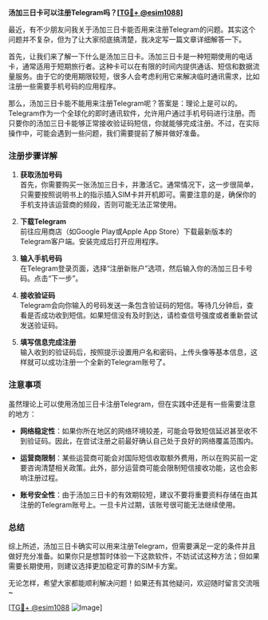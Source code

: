 **汤加三日卡可以注册Telegram吗？[[TG💪+ @esim1088](https://t.me/s/esim1088)]**

最近，有不少朋友问我关于汤加三日卡能否用来注册Telegram的问题。其实这个问题并不复杂，但为了让大家彻底搞清楚，我决定写一篇文章详细解答一下。

首先，让我们来了解一下什么是汤加三日卡。汤加三日卡是一种短期使用的电话卡，通常适用于短期旅行者。这种卡可以在有限的时间内提供通话、短信和数据流量服务。由于它的使用期限较短，很多人会考虑利用它来解决临时通讯需求，比如注册一些需要手机号码的应用程序。

那么，汤加三日卡能不能用来注册Telegram呢？答案是：理论上是可以的。Telegram作为一个全球化的即时通讯软件，允许用户通过手机号码进行注册。而只要你的汤加三日卡能够正常接收验证码短信，你就能够完成注册。不过，在实际操作中，可能会遇到一些问题，我们需要提前了解并做好准备。

### 注册步骤详解

1. **获取汤加号码**  
   首先，你需要购买一张汤加三日卡，并激活它。通常情况下，这一步很简单，只需要按照说明书上的指示插入SIM卡并开机即可。需要注意的是，确保你的手机支持该运营商的频段，否则可能无法正常使用。

2. **下载Telegram**  
   前往应用商店（如Google Play或Apple App Store）下载最新版本的Telegram客户端。安装完成后打开应用程序。

3. **输入手机号码**  
   在Telegram登录页面，选择“注册新账户”选项，然后输入你的汤加三日卡号码。点击“下一步”。

4. **接收验证码**  
   Telegram会向你输入的号码发送一条包含验证码的短信。等待几分钟后，查看是否成功收到短信。如果短信没有及时到达，请检查信号强度或者重新尝试发送验证码。

5. **填写信息完成注册**  
   输入收到的验证码后，按照提示设置用户名和密码，上传头像等基本信息，这样就可以成功注册一个全新的Telegram账号了。

### 注意事项

虽然理论上可以使用汤加三日卡注册Telegram，但在实践中还是有一些需要注意的地方：

- **网络稳定性**：如果你所在地区的网络环境较差，可能会导致短信延迟甚至收不到验证码。因此，在尝试注册之前最好确认自己处于良好的网络覆盖范围内。
  
- **运营商限制**：某些运营商可能会对国际短信收取额外费用，所以在购买前一定要咨询清楚相关政策。此外，部分运营商可能会限制短信接收功能，这也会影响注册过程。

- **账号安全性**：由于汤加三日卡的有效期较短，建议不要将重要资料存储在由其注册的Telegram账号上。一旦卡片过期，该账号很可能无法继续使用。

### 总结

综上所述，汤加三日卡确实可以用来注册Telegram，但需要满足一定的条件并且做好充分准备。如果你只是想暂时体验一下这款软件，不妨试试这种方法；但如果需要长期使用，则建议选择更加稳定可靠的SIM卡方案。

无论怎样，希望大家都能顺利解决问题！如果还有其他疑问，欢迎随时留言交流哦~

[[TG💪+ @esim1088](https://t.me/s/esim1088) ![Image](https://i.postimg.cc/4NQfJmqS/Snipaste-2025-05-13-00-14-12.png)]